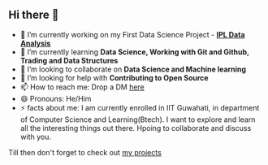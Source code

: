 ## Hi there 👋

- 🔭 I’m currently working on my First Data Science Project - [**IPL Data Analysis**](https://github.com/cryptic-mortal/Howzat)
- 🌱 I’m currently learning **Data Science, Working with Git and Github, Trading and Data Structures**
- 👯 I’m looking to collaborate on **Data Science and Machine learning**
- 🤔 I’m looking for help with **Contributing to Open Source**
- 📫 How to reach me: Drop a DM [here](https://www.linkedin.com/in/manthan-bagade/)
- 😄 Pronouns: He/Him
- ⚡ facts about me: I am currently enrolled in IIT Guwahati, in department of Computer Science and Learning(Btech). I want to explore and learn all the interesting things out there. Hpoing to collaborate and discuss with you.

Till then don't forget to check out [my projects](https://github.com/cryptic-mortal?tab=repositories)

